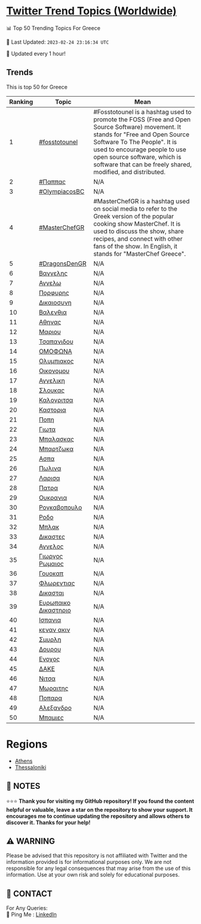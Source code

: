 [Twitter Trend Topics (Worldwide)](https://github.com/ErcinDedeoglu/Twitter-Trend-Topics)
==========


📊 Top 50 Trending Topics For Greece

📆 Last Updated: `2023-02-24 23:16:34 UTC`

🔧 Updated every 1 hour!


## Trends

This is top 50 for Greece

| Ranking | Topic | Mean |
| ------- | ------------ | ------------ |
| 1 | [#fosstotounel](http://twitter.com/search?q=%23fosstotounel) | #Fosstotounel is a hashtag used to promote the FOSS (Free and Open Source Software) movement. It stands for "Free and Open Source Software To The People". It is used to encourage people to use open source software, which is software that can be freely shared, modified, and distributed. |
| 2 | [#Παππας](http://twitter.com/search?q=%23%ce%a0%ce%b1%cf%80%cf%80%ce%b1%cf%82) | N/A |
| 3 | [#OlympiacosBC](http://twitter.com/search?q=%23OlympiacosBC) | N/A |
| 4 | [#MasterChefGR](http://twitter.com/search?q=%23MasterChefGR) | #MasterChefGR is a hashtag used on social media to refer to the Greek version of the popular cooking show MasterChef. It is used to discuss the show, share recipes, and connect with other fans of the show. In English, it stands for "MasterChef Greece". |
| 5 | [#DragonsDenGR](http://twitter.com/search?q=%23DragonsDenGR) | N/A |
| 6 | [Βαγγελης](http://twitter.com/search?q=%ce%92%ce%b1%ce%b3%ce%b3%ce%b5%ce%bb%ce%b7%cf%82) | N/A |
| 7 | [Αγγελω](http://twitter.com/search?q=%ce%91%ce%b3%ce%b3%ce%b5%ce%bb%cf%89) | N/A |
| 8 | [Πορφυρης](http://twitter.com/search?q=%ce%a0%ce%bf%cf%81%cf%86%cf%85%cf%81%ce%b7%cf%82) | N/A |
| 9 | [Δικαιοσυνη](http://twitter.com/search?q=%ce%94%ce%b9%ce%ba%ce%b1%ce%b9%ce%bf%cf%83%cf%85%ce%bd%ce%b7) | N/A |
| 10 | [Βαλενθια](http://twitter.com/search?q=%ce%92%ce%b1%ce%bb%ce%b5%ce%bd%ce%b8%ce%b9%ce%b1) | N/A |
| 11 | [Αθηνας](http://twitter.com/search?q=%ce%91%ce%b8%ce%b7%ce%bd%ce%b1%cf%82) | N/A |
| 12 | [Μαριου](http://twitter.com/search?q=%ce%9c%ce%b1%cf%81%ce%b9%ce%bf%cf%85) | N/A |
| 13 | [Τσαπανιδου](http://twitter.com/search?q=%ce%a4%cf%83%ce%b1%cf%80%ce%b1%ce%bd%ce%b9%ce%b4%ce%bf%cf%85) | N/A |
| 14 | [ΟΜΟΦΩΝΑ](http://twitter.com/search?q=%ce%9f%ce%9c%ce%9f%ce%a6%ce%a9%ce%9d%ce%91) | N/A |
| 15 | [Ολυμπιακος](http://twitter.com/search?q=%ce%9f%ce%bb%cf%85%ce%bc%cf%80%ce%b9%ce%b1%ce%ba%ce%bf%cf%82) | N/A |
| 16 | [Οικονομου](http://twitter.com/search?q=%ce%9f%ce%b9%ce%ba%ce%bf%ce%bd%ce%bf%ce%bc%ce%bf%cf%85) | N/A |
| 17 | [Αγγελικη](http://twitter.com/search?q=%ce%91%ce%b3%ce%b3%ce%b5%ce%bb%ce%b9%ce%ba%ce%b7) | N/A |
| 18 | [Σλουκας](http://twitter.com/search?q=%ce%a3%ce%bb%ce%bf%cf%85%ce%ba%ce%b1%cf%82) | N/A |
| 19 | [Καλογριτσα](http://twitter.com/search?q=%ce%9a%ce%b1%ce%bb%ce%bf%ce%b3%cf%81%ce%b9%cf%84%cf%83%ce%b1) | N/A |
| 20 | [Καστορια](http://twitter.com/search?q=%ce%9a%ce%b1%cf%83%cf%84%ce%bf%cf%81%ce%b9%ce%b1) | N/A |
| 21 | [Ποπη](http://twitter.com/search?q=%ce%a0%ce%bf%cf%80%ce%b7) | N/A |
| 22 | [Γιωτα](http://twitter.com/search?q=%ce%93%ce%b9%cf%89%cf%84%ce%b1) | N/A |
| 23 | [Μπαλασκας](http://twitter.com/search?q=%ce%9c%cf%80%ce%b1%ce%bb%ce%b1%cf%83%ce%ba%ce%b1%cf%82) | N/A |
| 24 | [Μπαρτζωκα](http://twitter.com/search?q=%ce%9c%cf%80%ce%b1%cf%81%cf%84%ce%b6%cf%89%ce%ba%ce%b1) | N/A |
| 25 | [Ασπα](http://twitter.com/search?q=%ce%91%cf%83%cf%80%ce%b1) | N/A |
| 26 | [Πωλινα](http://twitter.com/search?q=%ce%a0%cf%89%ce%bb%ce%b9%ce%bd%ce%b1) | N/A |
| 27 | [Λαρισα](http://twitter.com/search?q=%ce%9b%ce%b1%cf%81%ce%b9%cf%83%ce%b1) | N/A |
| 28 | [Πατρα](http://twitter.com/search?q=%ce%a0%ce%b1%cf%84%cf%81%ce%b1) | N/A |
| 29 | [Ουκρανια](http://twitter.com/search?q=%ce%9f%cf%85%ce%ba%cf%81%ce%b1%ce%bd%ce%b9%ce%b1) | N/A |
| 30 | [Ρογκαβοπουλο](http://twitter.com/search?q=%ce%a1%ce%bf%ce%b3%ce%ba%ce%b1%ce%b2%ce%bf%cf%80%ce%bf%cf%85%ce%bb%ce%bf) | N/A |
| 31 | [Ροδο](http://twitter.com/search?q=%ce%a1%ce%bf%ce%b4%ce%bf) | N/A |
| 32 | [Μπλακ](http://twitter.com/search?q=%ce%9c%cf%80%ce%bb%ce%b1%ce%ba) | N/A |
| 33 | [Δικαστες](http://twitter.com/search?q=%ce%94%ce%b9%ce%ba%ce%b1%cf%83%cf%84%ce%b5%cf%82) | N/A |
| 34 | [Αγγελος](http://twitter.com/search?q=%ce%91%ce%b3%ce%b3%ce%b5%ce%bb%ce%bf%cf%82) | N/A |
| 35 | [Γιωργος Ρωμαιος](http://twitter.com/search?q=%ce%93%ce%b9%cf%89%cf%81%ce%b3%ce%bf%cf%82+%ce%a1%cf%89%ce%bc%ce%b1%ce%b9%ce%bf%cf%82) | N/A |
| 36 | [Γουοκαπ](http://twitter.com/search?q=%ce%93%ce%bf%cf%85%ce%bf%ce%ba%ce%b1%cf%80) | N/A |
| 37 | [Φλωρεντιας](http://twitter.com/search?q=%ce%a6%ce%bb%cf%89%cf%81%ce%b5%ce%bd%cf%84%ce%b9%ce%b1%cf%82) | N/A |
| 38 | [Δικασται](http://twitter.com/search?q=%ce%94%ce%b9%ce%ba%ce%b1%cf%83%cf%84%ce%b1%ce%b9) | N/A |
| 39 | [Ευρωπαικο Δικαστηριο](http://twitter.com/search?q=%ce%95%cf%85%cf%81%cf%89%cf%80%ce%b1%ce%b9%ce%ba%ce%bf+%ce%94%ce%b9%ce%ba%ce%b1%cf%83%cf%84%ce%b7%cf%81%ce%b9%ce%bf) | N/A |
| 40 | [Ισπανια](http://twitter.com/search?q=%ce%99%cf%83%cf%80%ce%b1%ce%bd%ce%b9%ce%b1) | N/A |
| 41 | [κεναν ακιν](http://twitter.com/search?q=%ce%ba%ce%b5%ce%bd%ce%b1%ce%bd+%ce%b1%ce%ba%ce%b9%ce%bd) | N/A |
| 42 | [Σμυρλη](http://twitter.com/search?q=%ce%a3%ce%bc%cf%85%cf%81%ce%bb%ce%b7) | N/A |
| 43 | [Δουρου](http://twitter.com/search?q=%ce%94%ce%bf%cf%85%cf%81%ce%bf%cf%85) | N/A |
| 44 | [Ενοχος](http://twitter.com/search?q=%ce%95%ce%bd%ce%bf%cf%87%ce%bf%cf%82) | N/A |
| 45 | [ΔΑΚΕ](http://twitter.com/search?q=%ce%94%ce%91%ce%9a%ce%95) | N/A |
| 46 | [Νιτσα](http://twitter.com/search?q=%ce%9d%ce%b9%cf%84%cf%83%ce%b1) | N/A |
| 47 | [Μωραιτης](http://twitter.com/search?q=%ce%9c%cf%89%cf%81%ce%b1%ce%b9%cf%84%ce%b7%cf%82) | N/A |
| 48 | [Ποπαρα](http://twitter.com/search?q=%ce%a0%ce%bf%cf%80%ce%b1%cf%81%ce%b1) | N/A |
| 49 | [Αλεξανδρο](http://twitter.com/search?q=%ce%91%ce%bb%ce%b5%ce%be%ce%b1%ce%bd%ce%b4%cf%81%ce%bf) | N/A |
| 50 | [Μπαμιες](http://twitter.com/search?q=%ce%9c%cf%80%ce%b1%ce%bc%ce%b9%ce%b5%cf%82) | N/A |



# Regions

* [Athens](</Greece/Athens.md>)
* [Thessaloniki](</Greece/Thessaloniki.md>)



## 📝 NOTES

⭐⭐⭐ **Thank you for visiting my GitHub repository! If you found the content helpful or valuable, leave a star on the repository to show your support. It encourages me to continue updating the repository and allows others to discover it. Thanks for your help!**


## ⚠️ WARNING

Please be advised that this repository is not affiliated with Twitter and the information provided is for informational purposes only. We are not responsible for any legal consequences that may arise from the use of this information. Use at your own risk and solely for educational purposes.


## 📨 CONTACT

 For Any Queries:  
            🏓 Ping Me : [LinkedIn](https://www.linkedin.com/in/ercindedeoglu/)
